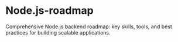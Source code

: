 # Node.js-roadmap
Comprehensive Node.js backend roadmap: key skills, tools, and best practices for building scalable applications.
